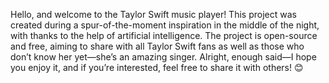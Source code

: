 Hello, and welcome to the Taylor Swift music player! This project was created during a spur-of-the-moment inspiration in the middle of the night, with thanks to the help of artificial intelligence. The project is open-source and free, aiming to share with all Taylor Swift fans as well as those who don’t know her yet—she’s an amazing singer. Alright, enough said—I hope you enjoy it, and if you’re interested, feel free to share it with others! 😊
